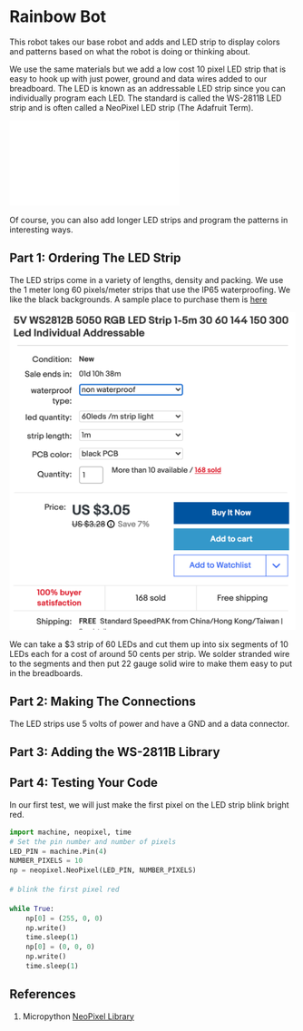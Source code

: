 # Rainbow Bot

This robot takes our base robot and adds and LED strip to display colors and patterns based on what the robot is doing or thinking about.

We use the same materials but we add a low cost 10 pixel LED strip that is easy to hook up with just power, ground and data wires added to our breadboard.  The LED is known as an addressable LED strip since you can individually program each LED.  The standard is called the  WS-2811B LED strip and is often called a NeoPixel LED strip (The Adafruit Term).

![](../img/led-strip.md)

Of course, you can also add longer LED strips and program the patterns in interesting ways.

## Part 1: Ordering The LED Strip

The LED strips come in a variety of lengths, density and packing.  We use the 1 meter long 60 pixels/meter strips that use the IP65 waterproofing.  We like the black backgrounds.  A sample place to purchase them is [here](https://www.ebay.com/itm/333953423650?hash=item4dc12cd922%3Ag%3AsxcAAOSwND9gYtgi&LH_BIN=1)

![](img/led-strip.png)

We can take a $3 strip of 60 LEDs and cut them up into six segments of 10 LEDs each for a cost of around 50 cents per strip.  We solder stranded wire to the segments and then put 22 gauge solid wire to make them easy to put in the breadboards.

## Part 2: Making The Connections
The LED strips use 5 volts of power and have a GND and a data connector.

## Part 3: Adding the WS-2811B Library


## Part 4: Testing Your Code
In our first test, we will just make the first pixel on the LED strip blink bright red.

```py
import machine, neopixel, time
# Set the pin number and number of pixels
LED_PIN = machine.Pin(4)
NUMBER_PIXELS = 10
np = neopixel.NeoPixel(LED_PIN, NUMBER_PIXELS)

# blink the first pixel red

while True:
    np[0] = (255, 0, 0)
    np.write()
    time.sleep(1)
    np[0] = (0, 0, 0)
    np.write()
    time.sleep(1)
```

## References

1. Micropython [NeoPixel Library](https://docs.micropython.org/en/v1.15/esp8266/tutorial/neopixel.html)
